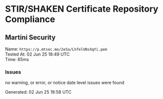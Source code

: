 # STIR/SHAKEN Certificate Repository Compliance

## Martini Security

Name: `https://p.mtsec.me/2e5a/LhfelUNsXqYi.pem`\
Tested At: 02 Jun 25 18:49 UTC\
Time: 65ms

### Issues

no warning, or error, or notice date level issues were found

Generated: 02 Jun 25 18:58 UTC